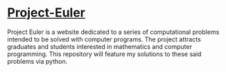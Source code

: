 # [Project-Euler](https://projecteuler.net/about)
Project Euler is a website dedicated to a series of computational problems intended to be solved with computer programs. The project attracts graduates and students interested in mathematics and computer programming. This repository will feature my solutions to these said problems via python.

